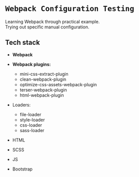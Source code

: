 # `Webpack Configuration Testing`

Learning Webpack through practical example.  
Trying out specific manual configuration.


## Tech stack
- **Webpack**

- **Webpack plugins:**
  - mini-css-extract-plugin
  - clean-webpack-plugin
  - optimize-css-assets-webpack-plugin
  - terser-webpack-plugin
  - html-webpack-plugin
  
- Loaders:
  - file-loader
  - style-loader
  - css-loader
  - sass-loader
  
- HTML
- SCSS
- JS
- Bootstrap
